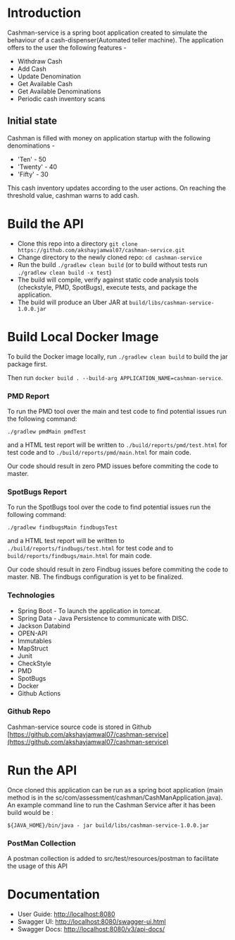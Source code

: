 # Introduction

Cashman-service is a spring boot application created to simulate the behaviour of a cash-dispenser(Automated teller machine). 
The application offers to the user the following features -

* Withdraw Cash 
* Add Cash
* Update Denomination
* Get Available Cash
* Get Available Denominations
* Periodic cash inventory scans

## <a href="build-api"></a> Initial state
Cashman is filled with money on application startup with the following denominations -
* 'Ten'     - 50
* 'Twenty'  - 40
* 'Fifty'   - 30

This cash inventory updates according to the user actions. On reaching the threshold value, cashman warns to add cash.

# <a href="build-api"></a> Build the API

* Clone this repo into a directory `git clone https://github.com/akshayjamwal07/cashman-service.git`
* Change directory to the newly cloned repo: `cd cashman-service`
* Run the build `./gradlew clean build` (or to build without tests run `./gradlew clean build -x test`)
* The build will compile, verify against static code analysis tools (checkstyle, PMD, SpotBugs), execute tests, and package the application.
* The build will produce an Uber JAR at `build/libs/cashman-service-1.0.0.jar`

# Build Local Docker Image
To build the Docker image locally, run `./gradlew clean build` to build the jar package first.

Then run `docker build . --build-arg APPLICATION_NAME=cashman-service`.

### PMD Report

To run the PMD tool over the main and test code to find potential issues run the following command:
```
./gradlew pmdMain pmdTest
```
and a HTML test report will be written to `./build/reports/pmd/test.html` for test code and
to `./build/reports/pmd/main.html` for main code.

Our code should result in zero PMD issues before commiting the code to master.

### SpotBugs Report

To run the SpotBugs tool over the code to find potential issues run the following command:
```
./gradlew findbugsMain findbugsTest
```
and a HTML test report will be written to `./build/reports/findbugs/test.html` for test code and
to `build/reports/findbugs/main.html` for main code.

Our code should result in zero Findbug issues before commiting the code to master.
NB. The findbugs configuration is yet to be finalized.

### Technologies
- Spring Boot - To launch the application in tomcat.
- Spring Data - Java Persistence to communicate with DISC.
- Jackson Databind
- OPEN-API
- Immutables 
- MapStruct
- Junit
- CheckStyle
- PMD
- SpotBugs
- Docker
- Github Actions

### Github Repo
Cashman-service source code is stored in Github [https://github.com/akshayjamwal07/cashman-service](https://github.com/akshayjamwal07/cashman-service)

# <a href="run-api"></a> Run the API

Once cloned this application can be run as a spring boot application (main method is in the
sc/com/assessment/cashman/CashManApplication.java).  
An example command line to run the Cashman Service after it has been build would be :
```
${JAVA_HOME}/bin/java - jar build/libs/cashman-service-1.0.0.jar
```

### PostMan Collection

A postman collection is added to src/test/resources/postman to facilitate the usage of this API

# Documentation


 * User Guide: [http://localhost:8080](http://localhost:8080)
 * Swagger UI: [http://localhost:8080/swagger-ui.html](http://localhost:8080/swagger-ui.html)
 * Swagger Docs: [http://localhost:8080/v3/api-docs/](http://localhost:8080/v3/api-docs/)
